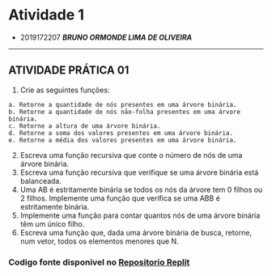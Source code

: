 # Atividade 1

- 2019172207  ***BRUNO ORMONDE LIMA DE OLIVEIRA***

---
## ATIVIDADE PRÁTICA 01
1. Crie as seguintes funções:
~~~
a. Retorne a quantidade de nós presentes em uma árvore binária.
b. Retorne a quantidade de nós não-folha presentes em uma árvore binária.
c. Retorne a altura de uma árvore binária.
d. Retorne a soma dos valores presentes em uma árvore binária.
e. Retorne a média dos valores presentes em uma árvore binária.
~~~
2. Escreva uma função recursiva que conte o número de nós de uma árvore binária.
3. Escreva uma função recursiva que verifique se uma árvore binária está balanceada.
4. Uma AB é estritamente binária se todos os nós da árvore tem 0 filhos ou 2 filhos. Implemente
uma função que verifica se uma ABB é estritamente binária.
5. Implemente uma função para contar quantos nós de uma árvore binária têm um único filho.
6. Escreva uma função que, dada uma árvore binária de busca, retorne, num vetor, todos os
elementos menores que N.

### Codigo fonte disponivel no [Repositorio Replit](https://replit.com/join/irxzltaoxc-michaellopes4)